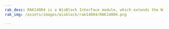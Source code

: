 ```yaml
---
rak_desc: RAK14004 is a WisBlock Interface module, which extends the WisBlock system with a keypad interface.
rak_img: /assets/images/wisblock/rak14004/RAK14004.png

---
```


<rk-redirect to="/Product-Categories/WisBlock/RAK14004/Overview/" />